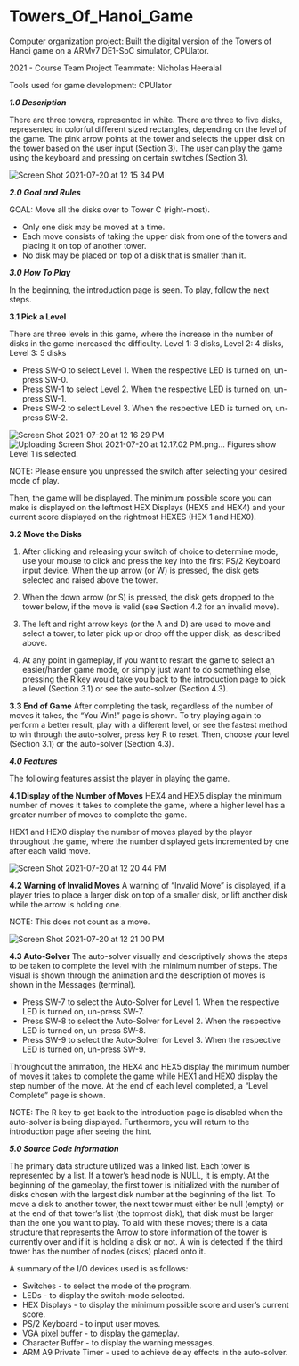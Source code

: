# Towers_Of_Hanoi_Game
Computer organization project: Built the digital version of the Towers of Hanoi game on a ARMv7 DE1-SoC simulator, CPUlator.

2021 - Course Team Project
Teammate: Nicholas Heeralal

Tools used for game development: CPUlator


***1.0 Description***

There are three towers, represented in white. There are three to five disks, represented in colorful different sized rectangles, depending on the level of the game. The pink arrow points at the tower and selects the upper disk on the tower based on the user input  (Section 3). The user can play the game using the keyboard and pressing on certain switches (Section 3).

![Screen Shot 2021-07-20 at 12 15 34 PM](https://user-images.githubusercontent.com/67078190/126359180-aec3b95b-4ddb-4b62-b513-d2190704f4c4.png)




***2.0 Goal and Rules***

GOAL: Move all the disks over to Tower C (right-most).

- Only one disk may be moved at a time.
- Each move consists of taking the upper disk from one of the towers and placing it on top of another tower.
- No disk may be placed on top of a disk that is smaller than it.




***3.0 How To Play***

In the beginning, the introduction page is seen. To play, follow the next steps.

**3.1 Pick a Level**

There are three levels in this game, where the increase in the number of disks in the game increased the difficulty.
Level 1: 3 disks,	Level 2: 4 disks,	Level 3: 5 disks
- Press SW-0 to select Level 1. When the respective LED is turned on, un-press SW-0.
- Press SW-1 to select Level 2. When the respective LED is turned on, un-press SW-1.
- Press SW-2 to select Level 3. When the respective LED is turned on, un-press SW-2.

![Screen Shot 2021-07-20 at 12 16 29 PM](https://user-images.githubusercontent.com/67078190/126359320-420bd0c0-ee97-4f99-822d-b40218130433.png)
                                   ![Uploading Screen Shot 2021-07-20 at 12.17.02 PM.png…]()
Figures show Level 1 is selected.

NOTE: Please ensure you unpressed the switch after selecting your desired mode of play.

Then, the game will be displayed.
The minimum possible score you can make is displayed on the leftmost HEX Displays (HEX5 and HEX4) and your current score displayed on the rightmost HEXES (HEX 1 and HEX0).

**3.2 Move the Disks**

1. After clicking and releasing your switch of choice to determine mode, use your mouse to click and press the key into the first PS/2 Keyboard input device.
When the up arrow (or W) is pressed, the disk gets selected and raised above the tower.

2. When the down arrow (or S) is pressed, the disk gets dropped to the tower below, if the move is valid (see Section 4.2 for an invalid move).

3. The left and right arrow keys (or the A and D) are used to move and select a tower, to later pick up or drop off the upper disk, as described above.

4. At any point in gameplay, if you want to restart the game to select an easier/harder game mode, or simply just want to do something else, pressing the R key would take you back to the introduction page to pick a level (Section 3.1) or see the auto-solver (Section 4.3).

**3.3 End of Game**
After completing the task, regardless of the number of moves it takes, the “You Win!” page is shown. To try playing again to perform a better result, play with a different level, or see the fastest method to win through the auto-solver, press key R to reset. Then, choose your level (Section 3.1) or the auto-solver (Section 4.3).

***4.0 Features***

The following features assist the player in playing the game.

**4.1 Display of the Number of Moves**
HEX4 and HEX5 display the minimum number of moves it takes to complete the game, where a higher level has a greater number of moves to complete the game.

HEX1 and HEX0 display the number of moves played by the player throughout the game, where the number displayed gets incremented by one after each valid move.

![Screen Shot 2021-07-20 at 12 20 44 PM](https://user-images.githubusercontent.com/67078190/126359931-3e875b52-1075-479d-852c-e0f332907781.png)


**4.2 Warning of Invalid Moves**
A warning of “Invalid Move” is displayed, if a player tries to place a larger disk on top of a smaller disk, or lift another disk while the arrow is holding one. 

NOTE: This does not count as a move.

![Screen Shot 2021-07-20 at 12 21 00 PM](https://user-images.githubusercontent.com/67078190/126359977-b1ce9875-eb9c-42f1-91c7-6a8da365804a.png)


**4.3 Auto-Solver**
The auto-solver visually and descriptively shows the steps to be taken to complete the level with the minimum number of steps. The visual is shown through the animation and the description of moves is shown in the Messages (terminal).
- Press SW-7 to select the Auto-Solver for Level 1. When the respective LED is turned on, un-press SW-7.
- Press SW-8 to select the Auto-Solver for Level 2. When the respective LED is turned on, un-press SW-8.
- Press SW-9 to select the Auto-Solver for Level 3. When the respective LED is turned on, un-press SW-9. 

Throughout the animation, the HEX4 and HEX5 display the minimum number of moves it takes to complete the game while HEX1 and HEX0 display the step number of the move. At the end of each level completed, a “Level Complete” page is shown.

NOTE: The R key to get back to the introduction page is disabled when the auto-solver is being displayed. Furthermore, you will return to the introduction page after seeing the hint.

***5.0 Source Code Information***

The primary data structure utilized was a linked list. Each tower is represented by a list. If a tower’s head node is NULL, it is empty. At the beginning of the gameplay, the first tower is initialized with the number of disks chosen with the largest disk number at the beginning of the list. To move a disk to another tower, the next tower must either be null (empty) or at the end of that tower’s list (the topmost disk), that disk must be larger than the one you want to play. To aid with these moves; there is a data structure that represents the Arrow to store information of the tower is currently over and if it is holding a disk or not. A win is detected if the third tower has the number of nodes (disks) placed onto it. 

A summary of the I/O devices used is as follows:

- Switches - to select the mode of the program.
- LEDs - to display the switch-mode selected.
- HEX Displays - to display the minimum possible score and user’s current score.
- PS/2 Keyboard - to input user moves.
- VGA pixel buffer - to display the gameplay.
- Character Buffer - to display the warning messages.
- ARM A9 Private Timer - used to achieve delay effects in the auto-solver.

